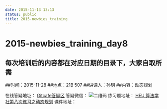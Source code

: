 ```yaml
---
date: 2015-11-13 13:13
status: public
title: 2015-newbies_training
---
```


# 2015-newbies_training_day8 
## 每次培训后的内容都在对应日期的目录下，大家自取所需  
##时间：2015-11-28
##地点：21B 507
##讲课人：孙玥
##内容：动态规划

在线答疑地址：
<a href="https://gitcafe.com/HEU-Algorithm/2015-newbies_training/tickets" target="_blank">Gitcafe答疑区</a> 
答疑微信：
 ![二维码](http://7xne9e.com1.z0.glb.clouddn.com/qrcode_for_gh_655c1699e5a6_258.jpg)
练习题地址：
<a href="http://www.bnuoj.com/v3/contest_show.php?cid=7381" target="_blank">HEU 算法学社第八次练习之动态规划</a> 
课件地址：

